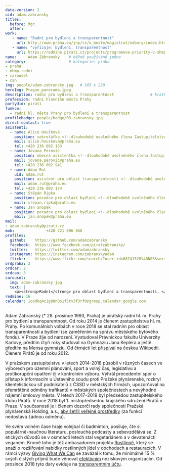 ```yaml
---
data-version: 2
uid: adam.zabransky
titles:
  before: Mgr.
  after:
work:
   - name: "Radní pro bydlení a transparentnost"
     url: http://www.praha.eu/jnp/cz/o_meste/magistrat/odbory/index.html?personId=11330
   - name: "vyřizuje: bydlení, transparentnost" 
     url: https://redmine.pirati.cz/projects/programove-priority-v-zhmp-2018-2022/issues?utf8=%E2%9C%93&set_filter=1&sort=id%3Adesc&f%5B%5D=status_id&op%5Bstatus_id%5D=o&f%5B%5D=tracker_id&op%5Btracker_id%5D=%3D&v%5Btracker_id%5D%5B%5D=15&f%5B%5D=assigned_to_id&op%5Bassigned_to_id%5D=%3D&v%5Bassigned_to_id%5D%5B%5D=16&f%5B%5D=&c%5B%5D=subject&c%5B%5D=assigned_to&c%5B%5D=status&c%5B%5D=priority&c%5B%5D=author&c%5B%5D=updated_on&group_by=&t%5B%5D=
name:     Adam Zábranský  	# běžně používáné jméno
category:                 	# kategorie: praha
- praha
- mhmp-radni
- carousel
- can
img: people/adam-zabransky.jpg   # 165 x 220
heroImg: Prague_panorama.jpeg
description: radní pro bydlení a transparentnost            	# kratký popis, max 160 znaků
profession: radní hlavního města Prahy
partyUid: pirati
funkce: 
  - radní hl. města Prahy pro bydlení a transparentnost  
profilebadge: people/badge/03-zabransky.jpg
direct-contact: true
asistenti:
  - name: Alice Houšková
    position: sekretářka <!--dlouhodobě uvolněného člena Zastupitelstva hl. m. Prahy Adama Zábranského-->
    mail: alice.houskova@praha.eu
    tel: +420 236 002 133
  - name: Jovana Perović
    position: obecná asistentka <!--dlouhodobě uvolněného člena Zastupitelstva hl. m. Prahy Adama Zábranského-->
    mail: jovana.perovic@praha.eu
    tel: +420 236 002 941
  - name: Adam Rut
    uid: adam.rut
    position: asistent pro oblast transparentnosti <!--dlouhodobě uvolněného člena Zastupitelstva hl. m. Prahy Adama Zábranského-->
    mail: adam.rut@praha.eu
    tel: +420 236 002 124
  - name: Štěpán Ripka
    position: poradce pro oblast bydlení <!--dlouhodobě uvolněného člena Zastupitelstva hl. m. Prahy Adama Zábranského-->
    mail: stepan.ripka@praha.eu
  - name: Jan Snopek
    position: poradce pro oblast bydlení <!--dlouhodobě uvolněného člena Zastupitelstva hl. m. Prahy Adama Zábranského-->
    mail: jan.snopek@praha.eu
mail:
- adam.zabransky@pirati.cz
mob:			  +420 721 006 868
profiles:
  github:    https://github.com/adamzabransky
  facebook:  https://www.facebook.com/piratzabransky/
  twitter: 	 https://twitter.com/adamzabransky
  instagram: https://instagram.com/zabranskyadam
  flickr:    https://www.flickr.com/search/?user_id=68741528%40N03&sort=date-taken-desc&view_all=1&text=adam%20z%C3%A1bransk%C3%BD
ordpraha: 2
ordcar: 2
ordcan: 3
carousel:
  img: adam-zabransky.jpg
  text: |
    <p><strong>Radní</strong> pro oblast bydlení a transparentnosti. </p>
redmine: 16
calendar: 1codkq4c1g98n0o1f5tv3f3rf0@group.calendar.google.com
---
```


Adam Zábranský (* 28. prosince 1993, Praha) je pirátský radní hl. m. Prahy pro bydlení a transparentnost. Od roku 2014 je členem zastupitelstva hl. m. Prahy. Po komunálních volbách v roce 2018 se stal radním pro oblast transparentnosti a bydlení (se zaměřením na správu městského bytového fondu). V Praze žije od narození. Vystudoval Právnickou fakultu Univerzity Karlovy, předtím čtyři roky studoval na Gymnáziu Jana Keplera a ještě předtím na Mensa gymnáziu. Od čtrnácti let [přispíval](https://cs.wikipedia.org/wiki/Wikipedista:Adam_Z%C3%A1bransk%C3%BD) na českou Wikipedii. Členem Pirátů je od roku 2012.

V pražském zastupitelstvu v letech 2014-2018 působil v různých časech ve výborech pro územní plánování, sport a volný čas, legislativu a protikorupční opatření či v kontrolním výboru. Vyhrál precedentní spor o přístup k informacím u Ústavního soudu proti Pražské plynárenské, rozkryl klientelistickou síť podnikatelů z ČSSD v městských firmách, upozorňoval na přemrštěné odměny trafikantů v městských společnostech a nevýhodné nájemní smlouvy města. V letech 2017–2019 byl předsedou zastupitelského klubu Pirátů. V roce 2018 byl 1. místopředsedou krajského sdružení Pirátů v Praze. V současnosti je i členem dozorčí rady společnosti Pražská plynárenská Holding, a.s., [aby šetřil veřejné prostředky](https://www.facebook.com/adam.zabransky/posts/10217653296035165) (za funkci nedostává žádnou odměnu).

Ve svém volném čase hraje volejbal či badminton, posiluje, čte si populárně-naučnou literaturu, poslouchá podcasty a sebevzdělává se. Z etických důvodů se v osmnácti letech stal vegetariánem a v devatenácti veganem. Kromě toho je též ambasadorem projektu [Rostlinně](https://rostlinne.cz/), který se snaží o rozšiřování nabídky rostlinných jídel v obchodech a restauracích. V rámci výzvy [Giving What We Can](https://www.givingwhatwecan.org/pledge/) se zavázal k tomu, že minimálně 15 % svých čistých příjmů bude věnovat [efektivním](https://cs.wikipedia.org/wiki/Efektivn%C3%AD_altruismus) neziskovým organizacím. Od prosince 2018 tyto dary eviduje na [transparentním účtu](https://ib.fio.cz/ib/transparent?a=2001536252).
